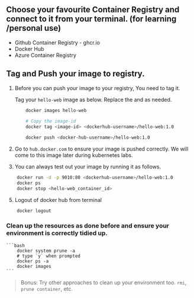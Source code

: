 ## Choose your favourite Container Registry and connect to it from your terminal. (for learning /personal use)

* Github Container Registry - ghcr.io
* Docker Hub
* Azure Container Registry

## Tag and Push your image to registry.

1. Before you can push your image to your registry, You need to tag it. 

    Tag your `hello-web` image as below. Replace the <image-id> and <dockerhub-username> as needed.

    ```bash
        docker images hello-web 
        
        # Copy the image-id
        docker tag <image-id> <dockerhub-username>/hello-web:1.0

        docker push <docker-hub-username>/hello-web:1.0
    ```

2. Go to `hub.docker.com` to ensure your image is pushed correctly. We will come to this image later during kubernetes labs.

3. You can always test out your image by running it as follows. 

```bash
    docker run -d -p 9010:80 <dockerhub-username>/hello-web:1.0
    docker ps
    docker stop <hello-web_container_id>
```

5. Logout of docker hub from terminal

```bash
    docker logout
```

### Clean up the resources as done before and ensure your environment is correctly tidied up.   

    ```bash
        docker system prune -a
        # type `y` when prompted
        docker ps -a
        docker images
    ```
> Bonus: Try other approaches to clean up your environment too. `rmi`, `prune container`, etc.
